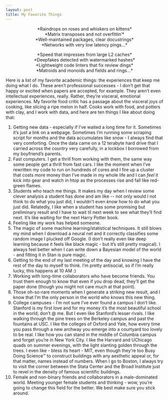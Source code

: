 ```yaml
---
layout: post
title: My Favorite Things
---
```


<p style="text-align: center;">
*Raindrops on roses and whiskers on kittens*<br>
*Matrix transposes and not overfittin’*<br>
*Well-maintained packages, clear docustrings*<br>
*Networks with very low latency pings...*
</p>


<p style="text-align: center;">
*Speed that impresses from large L2 caches*<br>
*Deepfakes detected with watermarked hashes*<br>
*Lightweight code linters that fix review dings*<br>
*Matroids and monoids and fields and rings...*<br>
</p>

Here is a list of my favorite academic things: the experiences that keep me doing what I do. These aren’t professional successes - I don’t get that happy or excited when papers are accepted, for example. They aren’t even intellectual experiences, really. Rather, they’re visceral, emotional experiences. My favorite food critic has a passage about the visceral joys of cooking, like slicing a ripe melon in half. Cooks work with food, and potters with clay, and I work with data, and here are ten things I like about doing that: 

1. Getting new data - especially if I’ve waited a long time for it. Sometimes it’s just a link on a webpage. Sometimes I’m running some scraping script for months and the data accumulates like snow - I always find that very comforting. Once the data came on a 12 terabyte hard drive that I carried across the country very carefully, in a lockbox I borrowed from my boyfriend’s parents. 
2. Fast computers. I get a thrill from working with them, the same way some people get a thrill from fast cars. I like the moment when I’ve rewritten my code to run on hundreds of cores and I fire up a cluster that costs more money than I’ve made in my whole life and I can *feel* it kick into gear and watch in htop as the processes rise and fall like red-green flames. 
3. Students who teach me things. It makes my day when I review some clever analysis a student has done and am like -- not only would I not think to do what you just did, I wouldn't even *know* how to do what you just did. Relatedly, I like when a student has some promising but preliminary result and I have to wait til next week to see what they’ll find next. It’s like waiting for the next Harry Potter book. 
4. Feeling like my work has helped someone.
5. The magic of some machine learning/statistical techniques. It still blows my mind when I download a neural net and it correctly classifies some random image I plucked off Google. (I don’t really even like deep learning because it feels like black magic - but it’s still pretty magical). I always feel better when I can write down a Bayesian model of the world - and fitting it in Stan is pure magic. 
7. Getting to the end of my last meeting of the day and knowing I have the rest of the day to myself to think. I’m pretty antisocial, so if I’m really lucky, this happens at 10 AM :) 
10. Working with long-time collaborators who have become friends. You trust them enough to know that even if you drop dead, they’ll get the paper done (though you might not care much at that point).
8. Those oh-so-rare moments when I generate a striking new result, and I know that I’m the only person in the world who knows this new thing. 
9. College campuses - I’m not sure I’ve ever found a campus I don’t like. Stanford is my first love and for my money it’s the most beautiful school in the world; don’t @ me. But I even like Stanford’s lesser rivals. I like walking through the pine trees on the Berkeley campus and past the fountains at USC. I like the colleges of Oxford and Yale, how every time you pass through a new archway you emerge into a courtyard too lovely to be real. I like how you can stand in the middle of Columbia campus and forget you’re in New York City. I like the Harvard and UChicago quads on summer evenings, with the light slanting golden through the trees. I even like - bless its heart - MIT, even though they’re too Busy Doing Science™ to construct buildings with any aesthetic appeal or, for that matter, names instead of numbers. When I go to Boston, I always try to visit the corner between the Stata Center and the Broad Institute just to revel in the density of famous scientific buildings. 
10. Female and non-binary friends and collaborators in a male-dominated world. Meeting younger female students and thinking - wow, you’re going to change this field for the better. We best make sure you stick around. 


